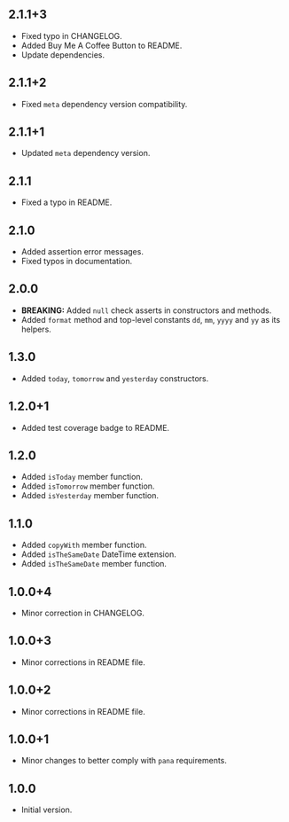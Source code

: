 ## 2.1.1+3

- Fixed typo in CHANGELOG.
- Added Buy Me A Coffee Button to README.
- Update dependencies.

## 2.1.1+2

- Fixed `meta` dependency version compatibility.

## 2.1.1+1

- Updated `meta` dependency version.

## 2.1.1

- Fixed a typo in README.

## 2.1.0

- Added assertion error messages.
- Fixed typos in documentation.

## 2.0.0

- **BREAKING:** Added `null` check asserts in constructors and methods.
- Added `format` method and top-level constants `dd`, `mm`, `yyyy` and `yy` as its helpers.

## 1.3.0

- Added `today`, `tomorrow` and `yesterday` constructors.

## 1.2.0+1

- Added test coverage badge to README.

## 1.2.0

- Added `isToday` member function.
- Added `isTomorrow` member function.
- Added `isYesterday` member function.

## 1.1.0

- Added `copyWith` member function.
- Added `isTheSameDate` DateTime extension.
- Added `isTheSameDate` member function.

## 1.0.0+4

- Minor correction in CHANGELOG.

## 1.0.0+3

- Minor corrections in README file.

## 1.0.0+2

- Minor corrections in README file.

## 1.0.0+1

- Minor changes to better comply with `pana` requirements.

## 1.0.0

- Initial version.
